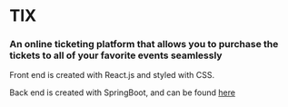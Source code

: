 # TIX

### An online ticketing platform that allows you to purchase the tickets to all of your favorite events seamlessly

Front end is created with React.js and styled with CSS. 

Back end is created with SpringBoot, and can be found [here](https://github.com/enbot171/tix-back-end)
